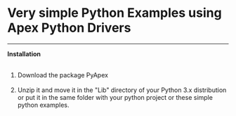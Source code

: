 Very simple Python Examples using Apex Python Drivers
======
***
**Installation**<br><br>
1. Download the package PyApex<br><br>
2. Unzip it and move it in the "Lib" directory of your Python 3.x distribution or put it in the same folder with your python project or these simple python examples. 
